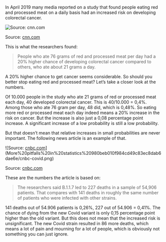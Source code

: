 In April 2019 many media reported on a study that found people eating red and processed meat on a daily basis had an increased risk on developing colorectal cancer.

![Source: [cnn.com](https://edition.cnn.com/2019/04/17/health/colorectal-cancer-risk-red-processed-meat-study-intl/index.html)](More%20pitfalls%20in%20statistics%20980beb010f984cd49c83ec8dab6dae6e/cnn-bacon.png)

Source: [cnn.com](https://edition.cnn.com/2019/04/17/health/colorectal-cancer-risk-red-processed-meat-study-intl/index.html)

This is what the researchers found:

> People who ate 76 grams of red and processed meat per day had a 20% higher chance of developing colorectal cancer compared to others, who ate about 21 grams a day.
> 

A 20% higher chance to get cancer seems considerable. So should you better stop eating red and processed meat? Let’s take a closer look at the numbers.

Of 10.000 people in the study who ate 21 grams of red or processed meat each day, 
40 developed colorectal cancer. This is 40/10.000 = 0,4%. Among those who ate 76 gram per day, 48 did, which is 0,48%. So eating more red or processed meat each day indeed means a 20% increase in the risk on cancer. But the increase is also just a 0,08 percentage point increase. A significant increase of a low probability is still a low probability.

But that doesn’t mean that relative increases in small probabilities are never important. The following news article is an example of that.

![Source: [cnbc.com](https://www.cnbc.com/2021/03/11/covid-variant-in-the-uk-appears-to-be-64percent-more-deadly-than-other-strains-study-finds.html#:~:text=Covid%20variant%20first%20found%20in,than%20earlier%20strains%2C%20study%20finds&text=Researchers%20in%20the%20U.K.%20analyzed,with%20other%20previously%20circulating%20strains.)](More%20pitfalls%20in%20statistics%20980beb010f984cd49c83ec8dab6dae6e/cnbc-covid.png)

Source: [cnbc.com](https://www.cnbc.com/2021/03/11/covid-variant-in-the-uk-appears-to-be-64percent-more-deadly-than-other-strains-study-finds.html#:~:text=Covid%20variant%20first%20found%20in,than%20earlier%20strains%2C%20study%20finds&text=Researchers%20in%20the%20U.K.%20analyzed,with%20other%20previously%20circulating%20strains.)

These are the numbers the article is based on:

> The researchers said B.1.1.7 led to 227 deaths in a sample of 54,906 patients. That compares with 141 deaths in roughly the same number of patients who were infected with other strains.
> 

141 deaths out of 54.906 patients is 0,26%, 227 out of 54.906 = 0,41%. The chance of dying from the new Covid variant is only 0,15 percentage point higher than the old variant. But this does not mean that the increased risk is unsignificant. The new Covid strain resulted in 86 more deaths, which means a lot of pain and mourning for a lot of people, which is obviously not something you can just ignore.
